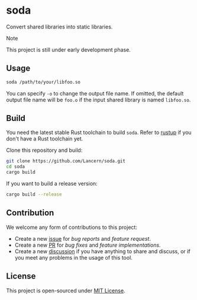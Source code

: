 # soda

Convert shared libraries into static libraries.

> [!NOTE]
> This project is still under early development phase.

## Usage

```bash
soda /path/to/your/libfoo.so
```

You can specify `-o` to change the output file name. If omitted, the default
output file name will be `foo.o` if the input shared library is named
`libfoo.so`.

## Build

You need the latest stable Rust toolchain to build `soda`. Refer to [rustup] if
you don't have a Rust toolchain yet.

[rustup]: https://rustup.rs/

Clone this repository and build:

```bash
git clone https://github.com/Lancern/soda.git
cd soda
cargo build
```

If you want to build a release version:

```bash
cargo build --release
```

## Contribution

We welcome any form of contributions to this project:

- Create a new [issue] for _bug reports_ and _feature request_.
- Create a new [PR] for _bug fixes_ and _feature implementations_.
- Create a new [discussion] if you have anything to share and discuss, or if you
  meet any problems in the usage of this tool.

[issue]: https://github.com/Lancern/soda/issues
[PR]: https://github.com/Lancern/soda/pulls
[discussion]: https://github.com/Lancern/soda/discussions

## License

This project is open-sourced under [MIT License](./LICENSE).
